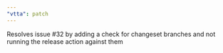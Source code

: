 ```yaml
---
"vtta": patch
---
```


Resolves issue #32 by adding a check for changeset branches and not running the release action against them
